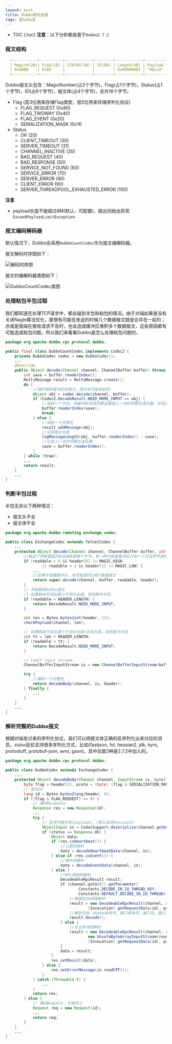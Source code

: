 ```yaml
---
layout: post
title: Dubbo报文处理
tags: [Dubbo]
---
```


* TOC
{:toc}
**注意**：以下分析都是基于`Dubbo2.7.2`

### 报文结构

```yaml
  +-----------+----------+------------+--------+------------+---------+      
  | MagicH(2B)| FLAG(1B) | STATUS(1B) | ID(8B) | Length(4B) | Payload |
  | 0xDABB    | 0x80     |            |        | 0x00000005 | "HELLO" |
  +-----------+----------+------------+--------+------------+---------+
```

Dubbo报文头包含：MagicNumber(占2个字节)，Flag(占1个字节)，Status(占1个字节)，ID(占8个字节)，报文体(占4个字节)，总共16个字节。

* Flag (高3位用来存储Flag类型，低5位用来存储序列化协议)
  * FLAG_REQUEST (0x80)
  * FLAG_TWOWAY (0x40)
  * FLAG_EVENT (0x20)
  * SERIALIZATION_MASK (0x1f)
* Status
  * OK (20)
  * CLIENT_TIMEOUT (30)
  * SERVER_TIMEOUT (31)
  * CHANNEL_INACTIVE (35)
  * BAD_REQUEST (40)
  * BAD_RESPONSE (50)
  * SERVICE_NOT_FOUND (60)
  * SERVICE_ERROR (70)
  * SERVER_ERROR (80)
  * CLIENT_ERROR (90)
  * SERVER_THREADPOOL_EXHAUSTED_ERROR (100)

**注意**

* payload长度不能超过8M(默认，可配置)，超出则抛出异常`ExceedPayloadLimitException`

### 报文编码解码器

默认情况下，Dubbo会采用`DubboCountCodec`作为报文编解码器。

报文解码时序图如下：

![解码时序图]({{site.baseurl}}/images/解码时序图.png)

报文的编解码器类图如下：

![DubboCountCodec类图]({{site.baseurl}}/images/DubboCountCodec类图.png)

### 处理粘包半包过程

我们都知道在处理TCP请求中，都会碰到半包和粘包的情况。由于对端如果是没有关闭Nagle算法优化，那很有可能在发送的时候几个数据报文就是合并在一起的；亦或是我端在接收请求不及时，也会造成缓冲区堆积多个数据报文，这些原因都有可能造成粘包问题。所以我们来看看Dubbo是怎么处理粘包问题的。

```java
package org.apache.dubbo.rpc.protocol.dubbo;

public final class DubboCountCodec implements Codec2 {
    private DubboCodec codec = new DubboCodec();
    ...
    @Override
    public Object decode(Channel channel, ChannelBuffer buffer) throws IOException {
        int save = buffer.readerIndex();
        MultiMessage result = MultiMessage.create();
        do {
            //循环解析缓冲区的报文，因为有可能有粘包
            Object obj = codec.decode(channel, buffer);
            if (Codec2.DecodeResult.NEED_MORE_INPUT == obj) {
                //读到一个半包，把缓冲区的读位置设置成上一次的完整包读位置，并且返回
                buffer.readerIndex(save); 
                break;
            } else {
                //读到一个完整包
                result.addMessage(obj);
                //记录报文长度
                logMessageLength(obj, buffer.readerIndex() - save);
                //记录上一次的完整包读位置
                save = buffer.readerIndex();
            }
        } while (true);
        ...
        return result;
    }
    ...
}
```



### 判断半包过程

半包无非以下两种情况：

* 报文头不全
* 报文体不全

```java
package org.apache.dubbo.remoting.exchange.codec;

public class ExchangeCodec extends TelnetCodec {
    ...
    protected Object decode(Channel channel, ChannelBuffer buffer, int readable, byte[] header) throws IOException {
        //做这个判断是因为0xDABB是两个字节，有一种可能是缓冲区只有一个可读字节是0xDA，这时候不能把它当做其他的数据报文处理
        if (readable > 0 && header[0] != MAGIC_HIGH
                || readable > 1 && header[1] != MAGIC_LOW) {
            ...
            //如果不是魔数开头，有可能是TELNET数据报文
            return super.decode(channel, buffer, readable, header);
        }
        // 开始解析Dubbo报文
        // 如果剩余可读长度小于包头长度，则判断为半包
        if (readable < HEADER_LENGTH) {
            return DecodeResult.NEED_MORE_INPUT;
        }

        int len = Bytes.bytes2int(header, 12);
        checkPayload(channel, len);

        // 如果剩余可读长度小于包头长度+包体长度，则判断为半包
        int tt = len + HEADER_LENGTH;
        if (readable < tt) {
            return DecodeResult.NEED_MORE_INPUT;
        }

        // limit input stream.
        ChannelBufferInputStream is = new ChannelBufferInputStream(buffer, len);

        try {
            //解析一个完整包
            return decodeBody(channel, is, header);
        } finally {
            ...
        }
    }
    ...
}
```

### 解析完整的Dubbo报文

根据对端发过来的序列化协议，我们可以把报文体正确的反序列化出来对应的消息。`dubbo`目前支持很多序列化方式，比如(fastjson, fst, hessian2, jdk, kyro, protostuff, protobuf-json, avro, gson)，其中后面3种是2.7.2中加入的。

```java
package org.apache.dubbo.rpc.protocol.dubbo;

public class DubboCodec extends ExchangeCodec {
    ...
    protected Object decodeBody(Channel channel, InputStream is, byte[] header) throws IOException {
        byte flag = header[2], proto = (byte) (flag & SERIALIZATION_MASK);
        // 报文ID
        long id = Bytes.bytes2long(header, 4);
        if ((flag & FLAG_REQUEST) == 0) {
            // 解码Response
            Response res = new Response(id);
            ...
            try {
                // 反序列报文体(payload)。(默认采用hessian2)
                ObjectInput in = CodecSupport.deserialize(channel.getUrl(), is, proto);
                if (status == Response.OK) {
                    Object data;
                    if (res.isHeartbeat()) {
                        //心跳的解析
                        data = decodeHeartbeatData(channel, in);
                    } else if (res.isEvent()) {
                        //事件的解析
                        data = decodeEventData(channel, in);
                    } else {
                        //RPC调用的解析
                        DecodeableRpcResult result;
                        if (channel.getUrl().getParameter(
                                Constants.DECODE_IN_IO_THREAD_KEY,
                                Constants.DEFAULT_DECODE_IN_IO_THREAD)) {
                            //直接在IO线程解析
                            result = new DecodeableRpcResult(channel, res, is,
                                    (Invocation) getRequestData(id), proto);
                            //解析包括：dubbo版本号，接口版本号，接口名，接口方法名等等
                            result.decode();
                        } else {
                            //在业务线程解析
                            result = new DecodeableRpcResult(channel, res,
                                    new UnsafeByteArrayInputStream(readMessageData(is)),
                                    (Invocation) getRequestData(id), proto);
                        }
                        data = result;
                    }
                    res.setResult(data);
                } else {
                    res.setErrorMessage(in.readUTF());
                }
            } catch (Throwable t) {
                ...
            }
            return res;
        } else {
            // 解码Request，步骤同上
            Request req = new Request(id);
            ...
            return req;
        }
    }
    ...
}
```



